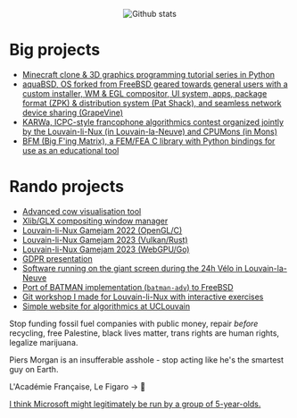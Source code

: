 <p align="center">
	<img src="https://streak-stats.demolab.com/?user=obiwac&theme=transparent&hide_border=true&starting_year=2011" alt="Github stats" />
</p>

# Big projects

- [Minecraft clone & 3D graphics programming tutorial series in Python](https://obiw.ac/mcpy)
- [aquaBSD, OS forked from FreeBSD geared towards general users with a custom installer, WM & EGL compositor, UI system, apps, package format (ZPK) & distribution system (Pat Shack), and seamless network device sharing (GrapeVine)](https://inobulles.github.io)
- [KARWa, ICPC-style francophone algorithmics contest organized jointly by the Louvain-li-Nux (in Louvain-la-Neuve) and CPUMons (in Mons)](https://github.com/karwa-org)
- [BFM (Big F'ing Matrix), a FEM/FEA C library with Python bindings for use as an educational tool](https://obiw.ac/bfm)

# Rando projects

- [Advanced cow visualisation tool](https://obiw.ac/moodle)
- [Xlib/GLX compositing window manager](https://github.com/obiwac/x-compositing-wm)
- [Louvain-li-Nux Gamejam 2022 (OpenGL/C)](https://github.com/obiwac/lln-gamejam-2022)
- [Louvain-li-Nux Gamejam 2023 (Vulkan/Rust)](https://github.com/obiwac/lln-gamejam-2023)
- [Louvain-li-Nux Gamejam 2023 (WebGPU/Go)](https://github.com/obiwac/lln-gamejam-2024)
- [GDPR presentation](https://obiw.ac/gdpr)
- [Software running on the giant screen during the 24h Vélo in Louvain-la-Neuve](https://github.com/obiwac/24h-lln-screen)
- [Port of BATMAN implementation (`batman-adv`) to FreeBSD](https://wiki.freebsd.org/SummerOfCode2023Projects/CallingTheBatmanFreeNetworksOnFreeBSD)
- [Git workshop I made for Louvain-li-Nux with interactive exercises](https://gitlab.com/louvainlinux/training/atelier-git)
- [Simple website for algorithmics at UCLouvain](https://alexisenglebert.github.io/)

Stop funding fossil fuel companies with public money, repair *before* recycling, free Palestine, black lives matter, trans rights are human rights, legalize marijuana.

Piers Morgan is an insufferable asshole - stop acting like he's the smartest guy on Earth.

L'Académie Française, Le Figaro -> 🤡

[I think Microsoft might legitimately be run by a group of 5-year-olds.](https://learn.microsoft.com/en-us/microsoft-365/security/defender/microsoft-threat-actor-naming)

